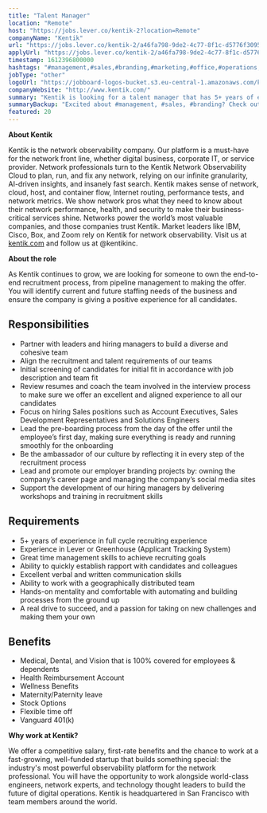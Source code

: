 ```yaml
---
title: "Talent Manager"
location: "Remote"
host: "https://jobs.lever.co/kentik-2?location=Remote"
companyName: "Kentik"
url: "https://jobs.lever.co/kentik-2/a46fa798-9de2-4c77-8f1c-d5776f3095d1"
applyUrl: "https://jobs.lever.co/kentik-2/a46fa798-9de2-4c77-8f1c-d5776f3095d1/apply"
timestamp: 1612396800000
hashtags: "#management,#sales,#branding,#marketing,#office,#operations,#socialmedia"
jobType: "other"
logoUrl: "https://jobboard-logos-bucket.s3.eu-central-1.amazonaws.com/kentik"
companyWebsite: "http://www.kentik.com/"
summary: "Kentik is looking for a talent manager that has 5+ years of experience in full cycle recruiting experience."
summaryBackup: "Excited about #management, #sales, #branding? Check out this job post!"
featured: 20
---
```


**About Kentik**

Kentik is the network observability company. Our platform is a must-have for the network front line, whether digital business, corporate IT, or service provider. Network professionals turn to the Kentik Network Observability Cloud to plan, run, and fix any network, relying on our infinite granularity, AI-driven insights, and insanely fast search. Kentik makes sense of network, cloud, host, and container flow, Internet routing, performance tests, and network metrics. We show network pros what they need to know about their network performance, health, and security to make their business-critical services shine. Networks power the world’s most valuable companies, and those companies trust Kentik. Market leaders like IBM, Cisco, Box, and Zoom rely on Kentik for network observability. Visit us at [kentik.com](http://kentik.com/) and follow us at @kentikinc.

**About the role**

As Kentik continues to grow, we are looking for someone to own the end-to-end recruitment process, from pipeline management to making the offer. You will identify current and future staffing needs of the business and ensure the company is giving a positive experience for all candidates.

## Responsibilities

*   Partner with leaders and hiring managers to build a diverse and cohesive team
*   Align the recruitment and talent requirements of our teams 
*   Initial screening of candidates for initial fit in accordance with job description and team fit
*   Review resumes and coach the team involved in the interview process to make sure we offer an excellent and aligned experience to all our candidates
*   Focus on hiring Sales positions such as Account Executives, Sales Development Representatives and Solutions Engineers
*   Lead the pre-boarding process from the day of the offer until the employee’s first day, making sure everything is ready and running smoothly for the onboarding
*   Be the ambassador of our culture by reflecting it in every step of the recruitment process
*   Lead and promote our employer branding projects by: owning the company’s career page and managing the company’s social media sites
*   Support the development of our hiring managers by delivering workshops and training in recruitment skills

## Requirements

*   5+ years of experience in full cycle recruiting experience 
*   Experience in Lever or Greenhouse (Applicant Tracking System) 
*   Great time management skills to achieve recruiting goals
*   Ability to quickly establish rapport with candidates and colleagues
*   Excellent verbal and written communication skills
*   Ability to work with a geographically distributed team
*   Hands-on mentality and comfortable with automating and building processes from the ground up
*   A real drive to succeed, and a passion for taking on new challenges and making them your own

## Benefits

*   Medical, Dental, and Vision that is 100% covered for employees & dependents
*   Health Reimbursement Account
*   Wellness Benefits
*   Maternity/Paternity leave
*   Stock Options
*   Flexible time off
*   Vanguard 401(k)

**Why work at Kentik?**

We offer a competitive salary, first-rate benefits and the chance to work at a fast-growing, well-funded startup that builds something special: the industry's most powerful observability platform for the network professional. You will have the opportunity to work alongside world-class engineers, network experts, and technology thought leaders to build the future of digital operations. Kentik is headquartered in San Francisco with team members around the world.
